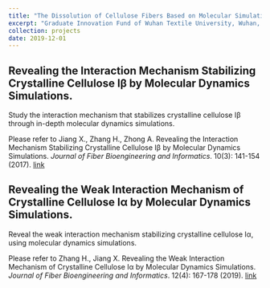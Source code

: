 ```yaml
---
title: "The Dissolution of Cellulose Fibers Based on Molecular Simulation"
excerpt: "Graduate Innovation Fund of Wuhan Textile University, Wuhan, China<br/><img src='https://honghui-zhang.github.io/images/Zhang-cellulose-2019.png' alt='Profile Image' height='800' width='900'>"
collection: projects
date: 2019-12-01
---
```


## Revealing the Interaction Mechanism Stabilizing Crystalline Cellulose Iβ by Molecular Dynamics Simulations.

Study the interaction mechanism that stabilizes crystalline cellulose Iβ through in-depth molecular dynamics simulations. 

Please refer to Jiang X., Zhang H., Zhong A. Revealing the Interaction Mechanism Stabilizing Crystalline Cellulose Iβ by Molecular Dynamics Simulations. <i>Journal of Fiber Bioengineering and Informatics</i>. 10(3): 141-154 (2017). [link](https://doi.org/10.3993/jfbim00267)

## Revealing the Weak Interaction Mechanism of Crystalline Cellulose Iα by Molecular Dynamics Simulations. 

Reveal the weak interaction mechanism stabilizing crystalline cellulose Iα, using molecular dynamics simulations.

Please refer to Zhang H., Jiang X. Revealing the Weak Interaction Mechanism of Crystalline Cellulose Iα by Molecular Dynamics Simulations. <i>Journal of Fiber Bioengineering and Informatics</i>. 12(4): 167-178 (2019). [link](https://doi.org/10.3993/jfbim00324)